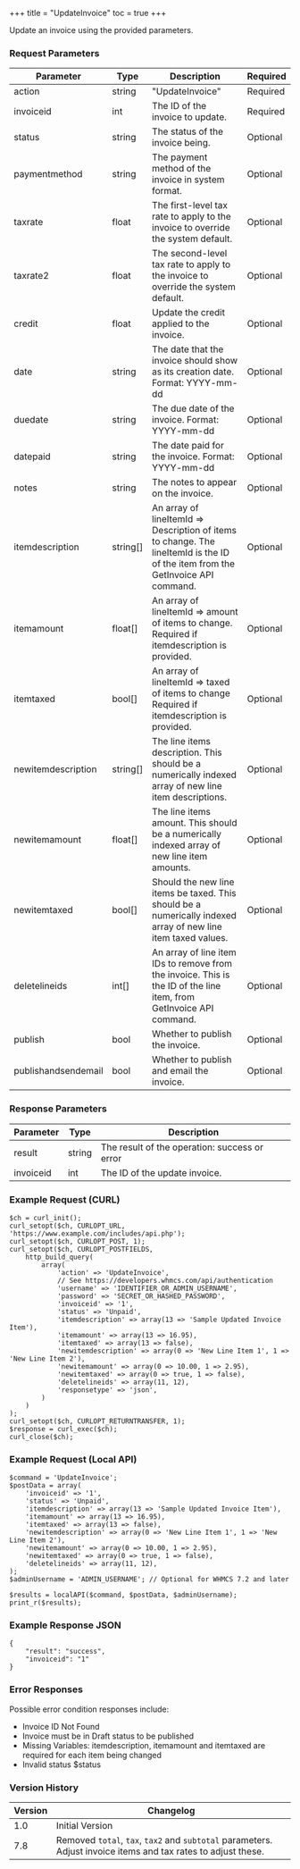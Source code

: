 +++
title = "UpdateInvoice"
toc = true
+++

Update an invoice using the provided parameters.

### Request Parameters

| Parameter | Type | Description | Required |
| --------- | ---- | ----------- | -------- |
| action | string | "UpdateInvoice" | Required |
| invoiceid | int | The ID of the invoice to update. | Required |
| status | string | The status of the invoice being. | Optional |
| paymentmethod | string | The payment method of the invoice in system format. | Optional |
| taxrate | float | The first-level tax rate to apply to the invoice to override the system default. | Optional |
| taxrate2 | float | The second-level tax rate to apply to the invoice to override the system default. | Optional |
| credit | float | Update the credit applied to the invoice. | Optional |
| date | string | The date that the invoice should show as its creation date. Format: YYYY-mm-dd | Optional |
| duedate | string | The due date of the invoice. Format: YYYY-mm-dd | Optional |
| datepaid | string | The date paid for the invoice. Format: YYYY-mm-dd | Optional |
| notes | string | The notes to appear on the invoice. | Optional |
| itemdescription | string[] | An array of lineItemId => Description of items to change. The lineItemId is the ID of the item from the GetInvoice API command. | Optional |
| itemamount | float[] | An array of lineItemId => amount of items to change. Required if itemdescription is provided. | Optional |
| itemtaxed | bool[] | An array of lineItemId => taxed of items to change Required if itemdescription is provided. | Optional |
| newitemdescription | string[] | The line items description. This should be a numerically indexed array of new line item descriptions. | Optional |
| newitemamount | float[] | The line items amount. This should be a numerically indexed array of new line item amounts. | Optional |
| newitemtaxed | bool[] | Should the new line items be taxed. This should be a numerically indexed array of new line item taxed values. | Optional |
| deletelineids | int[] | An array of line item IDs to remove from the invoice. This is the ID of the line item, from GetInvoice API command. | Optional |
| publish | bool | Whether to publish the invoice. | Optional |
| publishandsendemail | bool | Whether to publish and email the invoice. | Optional |

### Response Parameters

| Parameter | Type | Description |
| --------- | ---- | ----------- |
| result | string | The result of the operation: success or error |
| invoiceid | int | The ID of the update invoice. |


### Example Request (CURL)

```
$ch = curl_init();
curl_setopt($ch, CURLOPT_URL, 'https://www.example.com/includes/api.php');
curl_setopt($ch, CURLOPT_POST, 1);
curl_setopt($ch, CURLOPT_POSTFIELDS,
    http_build_query(
        array(
            'action' => 'UpdateInvoice',
            // See https://developers.whmcs.com/api/authentication
            'username' => 'IDENTIFIER_OR_ADMIN_USERNAME',
            'password' => 'SECRET_OR_HASHED_PASSWORD',
            'invoiceid' => '1',
            'status' => 'Unpaid',
            'itemdescription' => array(13 => 'Sample Updated Invoice Item'),
            'itemamount' => array(13 => 16.95),
            'itemtaxed' => array(13 => false),
            'newitemdescription' => array(0 => 'New Line Item 1', 1 => 'New Line Item 2'),
            'newitemamount' => array(0 => 10.00, 1 => 2.95),
            'newitemtaxed' => array(0 => true, 1 => false),
            'deletelineids' => array(11, 12),
            'responsetype' => 'json',
        )
    )
);
curl_setopt($ch, CURLOPT_RETURNTRANSFER, 1);
$response = curl_exec($ch);
curl_close($ch);
```


### Example Request (Local API)

```
$command = 'UpdateInvoice';
$postData = array(
    'invoiceid' => '1',
    'status' => 'Unpaid',
    'itemdescription' => array(13 => 'Sample Updated Invoice Item'),
    'itemamount' => array(13 => 16.95),
    'itemtaxed' => array(13 => false),
    'newitemdescription' => array(0 => 'New Line Item 1', 1 => 'New Line Item 2'),
    'newitemamount' => array(0 => 10.00, 1 => 2.95),
    'newitemtaxed' => array(0 => true, 1 => false),
    'deletelineids' => array(11, 12),
);
$adminUsername = 'ADMIN_USERNAME'; // Optional for WHMCS 7.2 and later

$results = localAPI($command, $postData, $adminUsername);
print_r($results);
```


### Example Response JSON

```
{
    "result": "success",
    "invoiceid": "1"
}
```


### Error Responses

Possible error condition responses include:

* Invoice ID Not Found
* Invoice must be in Draft status to be published
* Missing Variables: itemdescription, itemamount and itemtaxed are required for each item being changed
* Invalid status $status


### Version History

| Version | Changelog |
| ------- | --------- |
| 1.0 | Initial Version |
| 7.8 | Removed `total`, `tax`, `tax2` and `subtotal` parameters. Adjust invoice items and tax rates to adjust these. |
